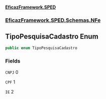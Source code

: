 #### [EficazFramework.SPED](EficazFrameworkSPED.md 'EficazFramework SPED')
### [EficazFramework.SPED.Schemas.NFe](EficazFramework.SPED.Schemas.NFe.md 'EficazFramework.SPED.Schemas.NFe')

## TipoPesquisaCadastro Enum

```csharp
public enum TipoPesquisaCadastro
```
### Fields

<a name='EficazFramework.SPED.Schemas.NFe.TipoPesquisaCadastro.CNPJ'></a>

`CNPJ` 0

<a name='EficazFramework.SPED.Schemas.NFe.TipoPesquisaCadastro.CPF'></a>

`CPF` 1

<a name='EficazFramework.SPED.Schemas.NFe.TipoPesquisaCadastro.IE'></a>

`IE` 2